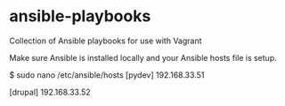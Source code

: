 # ansible-playbooks
Collection of Ansible playbooks for use with Vagrant

Make sure Ansible is installed locally and your Ansible hosts file is setup.

$ sudo nano /etc/ansible/hosts
[pydev]
192.168.33.51

[drupal]
192.168.33.52
